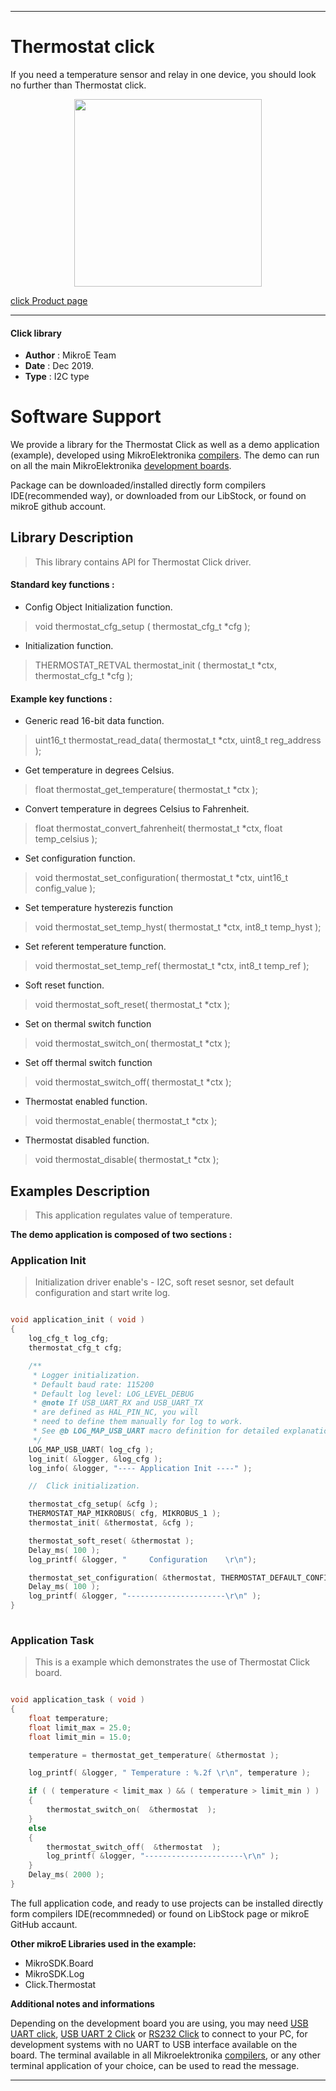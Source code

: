 
---
# Thermostat click

If you need a temperature sensor and relay in one device, you should look no further than Thermostat click.

<p align="center">
  <img src="https://download.mikroe.com/images/click_for_ide/thermostat_click.png" height=300px>
</p>

[click Product page](https://www.mikroe.com/thermostat-click)

---


#### Click library 

- **Author**        : MikroE Team
- **Date**          : Dec 2019.
- **Type**          : I2C type


# Software Support

We provide a library for the Thermostat Click 
as well as a demo application (example), developed using MikroElektronika 
[compilers](https://shop.mikroe.com/compilers). 
The demo can run on all the main MikroElektronika [development boards](https://shop.mikroe.com/development-boards).

Package can be downloaded/installed directly form compilers IDE(recommended way), or downloaded from our LibStock, or found on mikroE github account. 

## Library Description

> This library contains API for Thermostat Click driver.

#### Standard key functions :

- Config Object Initialization function.
> void thermostat_cfg_setup ( thermostat_cfg_t *cfg ); 
 
- Initialization function.
> THERMOSTAT_RETVAL thermostat_init ( thermostat_t *ctx, thermostat_cfg_t *cfg );


#### Example key functions :

- Generic read 16-bit data function.
>  uint16_t thermostat_read_data( thermostat_t *ctx, uint8_t reg_address );
 
- Get temperature in degrees Celsius.
> float thermostat_get_temperature( thermostat_t *ctx );

- Convert temperature in degrees Celsius to Fahrenheit.
> float thermostat_convert_fahrenheit( thermostat_t *ctx, float temp_celsius );

- Set configuration function.
> void thermostat_set_configuration( thermostat_t *ctx, uint16_t config_value );

- Set temperature hysterezis function
> void thermostat_set_temp_hyst( thermostat_t *ctx, int8_t temp_hyst );

- Set referent temperature function.
> void thermostat_set_temp_ref( thermostat_t *ctx, int8_t temp_ref );

- Soft reset function.
> void thermostat_soft_reset( thermostat_t *ctx );

- Set on thermal switch function
> void thermostat_switch_on( thermostat_t *ctx );

- Set off thermal switch function
> void thermostat_switch_off( thermostat_t *ctx );

- Thermostat enabled function.
> void thermostat_enable( thermostat_t *ctx );

- Thermostat disabled function.
> void thermostat_disable( thermostat_t *ctx );

## Examples Description

> This application regulates value of temperature.

**The demo application is composed of two sections :**

### Application Init 

> Initialization driver enable's - I2C, soft reset sesnor, set default configuration and start write log.

```c

void application_init ( void )
{
    log_cfg_t log_cfg;
    thermostat_cfg_t cfg;

    /** 
     * Logger initialization.
     * Default baud rate: 115200
     * Default log level: LOG_LEVEL_DEBUG
     * @note If USB_UART_RX and USB_UART_TX 
     * are defined as HAL_PIN_NC, you will 
     * need to define them manually for log to work. 
     * See @b LOG_MAP_USB_UART macro definition for detailed explanation.
     */
    LOG_MAP_USB_UART( log_cfg );
    log_init( &logger, &log_cfg );
    log_info( &logger, "---- Application Init ----" );

    //  Click initialization.

    thermostat_cfg_setup( &cfg );
    THERMOSTAT_MAP_MIKROBUS( cfg, MIKROBUS_1 );
    thermostat_init( &thermostat, &cfg );

    thermostat_soft_reset( &thermostat );
    Delay_ms( 100 );
    log_printf( &logger, "     Configuration    \r\n");

    thermostat_set_configuration( &thermostat, THERMOSTAT_DEFAULT_CONFIG );
    Delay_ms( 100 );
    log_printf( &logger, "----------------------\r\n" );
}
  
```

### Application Task

> This is a example which demonstrates the use of Thermostat Click board.

```c

void application_task ( void )
{
    float temperature;
    float limit_max = 25.0;
    float limit_min = 15.0;

    temperature = thermostat_get_temperature( &thermostat );

    log_printf( &logger, " Temperature : %.2f \r\n", temperature );

    if ( ( temperature < limit_max ) && ( temperature > limit_min ) )
    { 
        thermostat_switch_on(  &thermostat  );
    }
    else
    {   
        thermostat_switch_off(  &thermostat  );
        log_printf( &logger, "----------------------\r\n" );
    }
    Delay_ms( 2000 );
} 

```


The full application code, and ready to use projects can be  installed directly form compilers IDE(recommneded) or found on LibStock page or mikroE GitHub accaunt.

**Other mikroE Libraries used in the example:** 

- MikroSDK.Board
- MikroSDK.Log
- Click.Thermostat

**Additional notes and informations**

Depending on the development board you are using, you may need 
[USB UART click](https://shop.mikroe.com/usb-uart-click), 
[USB UART 2 Click](https://shop.mikroe.com/usb-uart-2-click) or 
[RS232 Click](https://shop.mikroe.com/rs232-click) to connect to your PC, for 
development systems with no UART to USB interface available on the board. The 
terminal available in all Mikroelektronika 
[compilers](https://shop.mikroe.com/compilers), or any other terminal application 
of your choice, can be used to read the message.



---
